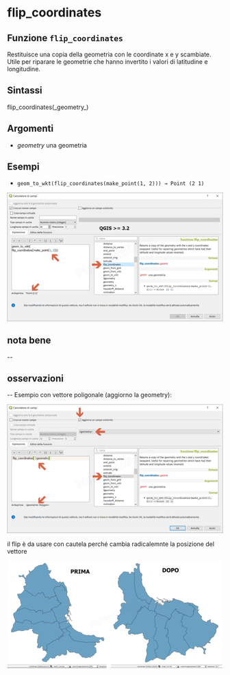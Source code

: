 # flip\_coordinates

## Funzione `flip_coordinates`

Restituisce una copia della geometria con le coordinate x e y scambiate. Utile per riparare le geometrie che hanno invertito i valori di latitudine e longitudine.

## Sintassi

flip_coordinates\(\_geometry_\)

## Argomenti

* _geometry_ una geometria

## Esempi

* `geom_to_wkt(flip_coordinates(make_point(1, 2))) → Point (2 1)`

![](../../../.gitbook/assets/flip_coordinates1%20%281%29.png)

## nota bene

--

## osservazioni

-- Esempio con vettore poligonale \(aggiorno la geometry\):

![](../../../.gitbook/assets/flip_coordinates2%20%281%29.png)

il flip è da usare con cautela perché cambia radicalemnte la posizione del vettore

![](../../../.gitbook/assets/flip_coordinates3%20%281%29.png)

